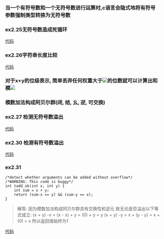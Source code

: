 ### 当一个有符号数和一个无符号数进行运算时,c语言会隐式地将有符号参数强制类型转换为无符号数

### ex2.25无符号数造成死循环

[代码](https://github.com/WallfacerRZD/CSAPP/blob/master/chapter2/ex2.25.c)

### ex2.26字符串长度比较
[代码](https://github.com/WallfacerRZD/CSAPP/blob/master/chapter2/ex2.26.c)

### 对于x+y的位级表示, 简单丢弃任何权重大于![](http://chart.googleapis.com/chart?cht=tx&chl=2^{w-1})的位数就可以计算出和模![](http://chart.googleapis.com/chart?cht=tx&chl=2^{w})

### 模数加法构成阿贝尔群(闭, 结, 幺, 逆, 可交换)

### ex2.27 检测无符号数溢出
[代码](https://github.com/WallfacerRZD/CSAPP/blob/master/chapter2/ex2.27.c)
### ex2.30 检测有符号数溢出
[代码](https://github.com/WallfacerRZD/CSAPP/blob/master/chapter2/ex2.30.c)

### ex2.31
```
/*detect whether arguments can be added without overflow*/
/*WARNING: This code is buggy*/
int tadd_ok(int x, int y) {
    int sum = x + y;
    return (sum-x == y) && (sum-y == x);
}
```
> 解答:
因为模数加法构成阿贝尔群具有交换性和逆元
> 故无论是否溢出以下等式成立:
> (x + y) -x = (x - x) + y = (0) + y = y
> (x + y) -y = x + (y - y) = x + (0) = x
> 所以返回值始终为1

[代码](https://github.com/WallfacerRZD/CSAPP/blob/master/chapter2/ex2.31.c)


